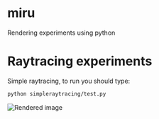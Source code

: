 # miru
Rendering experiments using python

# Raytracing experiments

Simple raytracing, to run you should type:
```bash
python simpleraytracing/test.py
```

![Rendered image](https://raw.githubusercontent.com/adrianogil/miru/master/src/simpleraytracing/render_example.jpg)
